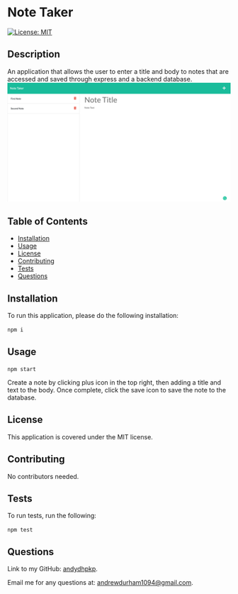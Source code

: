 # Note Taker

  [![License: MIT](https://img.shields.io/badge/license-MIT-yellow)](https://opensource.org/licenses/MIT)

  ## Description

  An application that allows the user to enter a title and body to notes that are accessed and saved through express and a backend database.
  ![pic of webpage](/public/assets/img/webpage.png)

  ## Table of Contents

  * [Installation](#installation)
  * [Usage](#usage)
  * [License](#license)
  * [Contributing](#contributing)
  * [Tests](#tests)
  * [Questions](#questions)

  ## Installation

  To run this application, please do the following installation:
  
  `
  npm i 
  `

  ## Usage

  `
  npm start 
  ` 
  
  Create a note by clicking plus icon in the top right, then adding a title and text to the body. Once complete, click the save icon to save the note to the database.

  ## License
    

This application is covered under the MIT license.

  ## Contributing

  No contributors needed.

  ## Tests

  To run tests, run the following:

  `
  npm test
  `

  ## Questions

  Link to my GitHub: [andydhpkp](https://github.com/andydhpkp).

  Email me for any questions at: [andrewdurham1094@gmail.com](mailto:andrewdurham1094@gmail.com).

